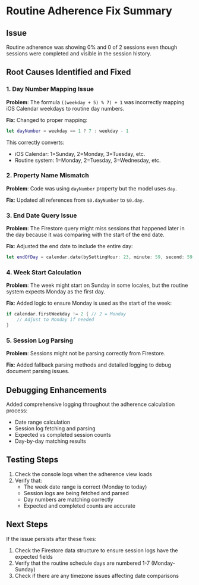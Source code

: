 # Routine Adherence Fix Summary

## Issue
Routine adherence was showing 0% and 0 of 2 sessions even though sessions were completed and visible in the session history.

## Root Causes Identified and Fixed

### 1. Day Number Mapping Issue
**Problem**: The formula `((weekday + 5) % 7) + 1` was incorrectly mapping iOS Calendar weekdays to routine day numbers.

**Fix**: Changed to proper mapping:
```swift
let dayNumber = weekday == 1 ? 7 : weekday - 1
```

This correctly converts:
- iOS Calendar: 1=Sunday, 2=Monday, 3=Tuesday, etc.
- Routine system: 1=Monday, 2=Tuesday, 3=Wednesday, etc.

### 2. Property Name Mismatch
**Problem**: Code was using `dayNumber` property but the model uses `day`.

**Fix**: Updated all references from `$0.dayNumber` to `$0.day`.

### 3. End Date Query Issue
**Problem**: The Firestore query might miss sessions that happened later in the day because it was comparing with the start of the end date.

**Fix**: Adjusted the end date to include the entire day:
```swift
let endOfDay = calendar.date(bySettingHour: 23, minute: 59, second: 59, of: endDate) ?? endDate
```

### 4. Week Start Calculation
**Problem**: The week might start on Sunday in some locales, but the routine system expects Monday as the first day.

**Fix**: Added logic to ensure Monday is used as the start of the week:
```swift
if calendar.firstWeekday != 2 { // 2 = Monday
    // Adjust to Monday if needed
}
```

### 5. Session Log Parsing
**Problem**: Sessions might not be parsing correctly from Firestore.

**Fix**: Added fallback parsing methods and detailed logging to debug document parsing issues.

## Debugging Enhancements
Added comprehensive logging throughout the adherence calculation process:
- Date range calculation
- Session log fetching and parsing
- Expected vs completed session counts
- Day-by-day matching results

## Testing Steps
1. Check the console logs when the adherence view loads
2. Verify that:
   - The week date range is correct (Monday to today)
   - Session logs are being fetched and parsed
   - Day numbers are matching correctly
   - Expected and completed counts are accurate

## Next Steps
If the issue persists after these fixes:
1. Check the Firestore data structure to ensure session logs have the expected fields
2. Verify that the routine schedule days are numbered 1-7 (Monday-Sunday)
3. Check if there are any timezone issues affecting date comparisons